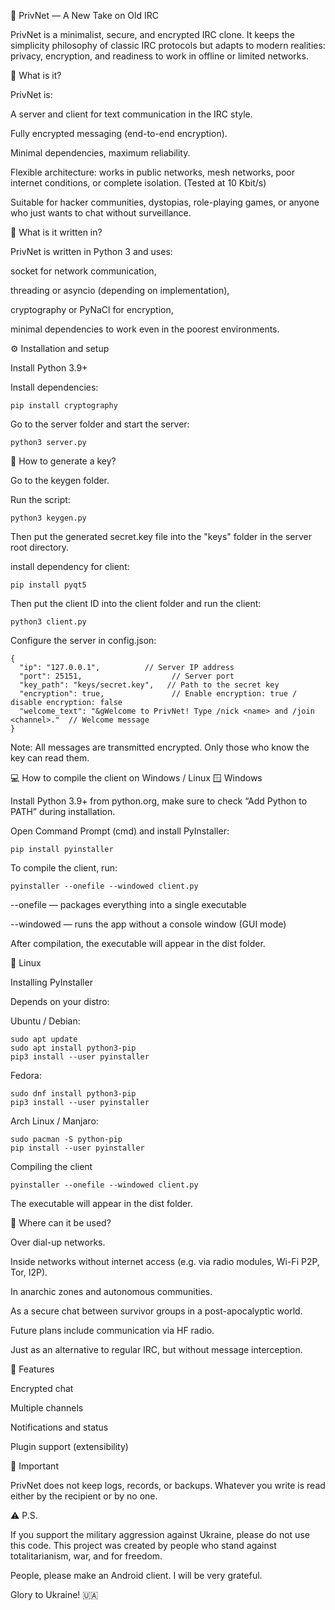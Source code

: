 🔐 PrivNet — A New Take on Old IRC

PrivNet is a minimalist, secure, and encrypted IRC clone. It keeps the simplicity philosophy of classic IRC protocols but adapts to modern realities: privacy, encryption, and readiness to work in offline or limited networks.

🧠 What is it?

PrivNet is:

 A server and client for text communication in the IRC style.

 Fully encrypted messaging (end-to-end encryption).

 Minimal dependencies, maximum reliability.

 Flexible architecture: works in public networks, mesh networks, poor internet conditions, or complete isolation. (Tested at 10 Kbit/s)

 Suitable for hacker communities, dystopias, role-playing games, or anyone who just wants to chat without surveillance.

🔧 What is it written in?

  PrivNet is written in Python 3 and uses:

  socket for network communication,

  threading or asyncio (depending on implementation),

  cryptography or PyNaCl for encryption,

  minimal dependencies to work even in the poorest environments.

⚙️ Installation and setup

  Install Python 3.9+

  Install dependencies:

    pip install cryptography

 Go to the server folder and start the server:

    python3 server.py

🔐 How to generate a key?

Go to the keygen folder.

Run the script:

    python3 keygen.py

Then put the generated secret.key file into the "keys" folder in the server root directory.

install dependency for client:

    pip install pyqt5

Then put the client ID into the client folder and run the client:

    python3 client.py

Configure the server in config.json:

    {
      "ip": "127.0.0.1",          // Server IP address
      "port": 25151,                    // Server port
      "key_path": "keys/secret.key",   // Path to the secret key
      "encryption": true,               // Enable encryption: true / disable encryption: false
      "welcome_text": "&gWelcome to PrivNet! Type /nick <name> and /join <channel>."  // Welcome message
    }

Note: All messages are transmitted encrypted. Only those who know the key can read them.

💻 How to compile the client on Windows / Linux
🪟 Windows

Install Python 3.9+ from python.org, make sure to check “Add Python to PATH” during installation.

Open Command Prompt (cmd) and install PyInstaller:

    pip install pyinstaller

To compile the client, run:

    pyinstaller --onefile --windowed client.py

--onefile — packages everything into a single executable

--windowed — runs the app without a console window (GUI mode)

After compilation, the executable will appear in the dist folder.

🐧 Linux

Installing PyInstaller

Depends on your distro:

Ubuntu / Debian:

    sudo apt update
    sudo apt install python3-pip
    pip3 install --user pyinstaller

Fedora:

    sudo dnf install python3-pip
    pip3 install --user pyinstaller

Arch Linux / Manjaro:

    sudo pacman -S python-pip
    pip install --user pyinstaller

Compiling the client

    pyinstaller --onefile --windowed client.py

The executable will appear in the dist folder.

🧱 Where can it be used?

Over dial-up networks.

Inside networks without internet access (e.g. via radio modules, Wi-Fi P2P, Tor, I2P).

In anarchic zones and autonomous communities.

As a secure chat between survivor groups in a post-apocalyptic world.

Future plans include communication via HF radio.

Just as an alternative to regular IRC, but without message interception.

🚧 Features

Encrypted chat

Multiple channels

Notifications and status

Plugin support (extensibility)

📛 Important

PrivNet does not keep logs, records, or backups. Whatever you write is read either by the recipient or by no one.

⚠️ P.S.

If you support the military aggression against Ukraine, please do not use this code. This project was created by people who stand against totalitarianism, war, and for freedom.

People, please make an Android client. I will be very grateful.

Glory to Ukraine! 🇺🇦
